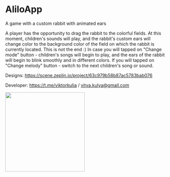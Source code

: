 # AliloApp
A game with a custom rabbit with animated ears

A player has the opportunity to drag the rabbit to the colorful fields. 
At this moment, children's sounds will play, and the rabbit's custom ears will change color to the background color of the field on which the rabbit is currently located. 
This is not the end :) 
In case you will tapped on "Change mode" button - children's songs will begin to play, and the ears of the rabbit will begin to blink smoothly and in different colors. 
If you will tapped on "Change melody" button - switch to the next children's song or sound.

Designs: https://scene.zeplin.io/project/63c979b58b87ac5783bab076

Developer: https://t.me/viktorkulia / vitya.kulya@gmail.com

<img src="https://user-images.githubusercontent.com/65856881/213522658-852c1df5-fb62-4d66-be3a-5fdc360dc232.mov" width="250" align = "center">
